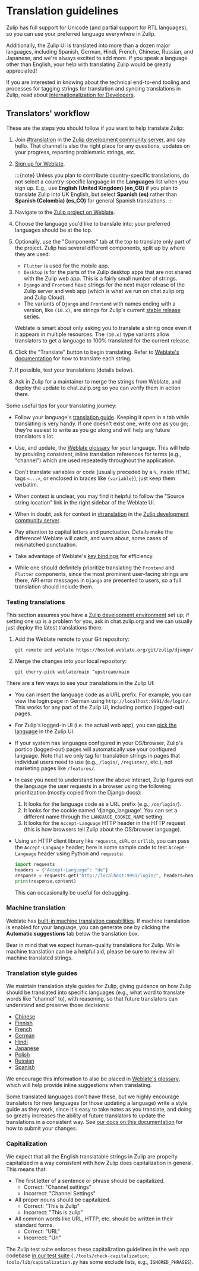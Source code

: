 # Translation guidelines

Zulip has full support for Unicode (and partial support for RTL
languages), so you can use your preferred language everywhere in
Zulip.

Additionally, the Zulip UI is translated into more than a dozen major
languages, including Spanish, German, Hindi, French, Chinese, Russian,
and Japanese, and we're always excited to add more. If you speak a
language other than English, your help with translating Zulip would be
greatly appreciated!

If you are interested in knowing about the technical end-to-end
tooling and processes for tagging strings for translation and syncing
translations in Zulip, read about [Internationalization for
Developers](internationalization.md).

## Translators' workflow

These are the steps you should follow if you want to help translate
Zulip:

1. Join [#translation][translation-channel] in the [Zulip development
   community server](https://zulip.com/development-community/), and say hello.
   That channel is also the right place for any questions, updates on your
   progress, reporting problematic strings, etc.

1. [Sign up for Weblate](https://hosted.weblate.org/accounts/register/).

   :::{note}
   Unless you plan to contribute country-specific translations, do not
   select a country-specific language in the **Languages** list when
   you sign up. E.g., use **English (United Kingdom) (en_GB)** if you
   plan to translate Zulip into UK English, but select **Spanish
   (es)** rather than **Spanish (Colombia) (es_CO)** for general
   Spanish translations.
   :::

1. Navigate to the [Zulip project on Weblate](https://hosted.weblate.org/projects/zulip/).

1. Choose the language you'd like to translate into; your preferred
   languages should be at the top.

1. Optionally, use the "Components" tab at the top to translate only
   part of the project. Zulip has several different components, split
   up by where they are used:

   - `Flutter` is used for the mobile app.
   - `Desktop` is for the parts of the Zulip desktop apps that are not
     shared with the Zulip web app. This is a fairly small number of
     strings.
   - `Django` and `Frontend` have strings for the next major release
     of the Zulip server and web app (which is what we run on
     chat.zulip.org and Zulip Cloud).
   - The variants of `Django` and `Frontend` with names
     ending with a version, like `(10.x)`, are strings for Zulip's
     current [stable release series](../overview/release-lifecycle.md).

   Weblate is smart about only asking you to translate a string once
   even if it appears in multiple resources. The `(10.x)` type variants
   allow translators to get a language to 100% translated for the
   current release.

1. Click the "Translate" button to begin translating. Refer to
   [Weblate's
   documentation](https://docs.weblate.org/en/latest/user/translating.html#translating)
   for how to translate each string.

1. If possible, test your translations (details below).

1. Ask in Zulip for a maintainer to merge the strings from Weblate,
   and deploy the update to chat.zulip.org so you can verify them in
   action there.

Some useful tips for your translating journey:

- Follow your language's [translation guide](#translation-style-guides).
  Keeping it open in a tab while translating is very handy. If one
  doesn't exist one, write one as you go; they're easiest to write as
  you go along and will help any future translators a lot.

- Use, and update, the [Weblate
  glossary](https://hosted.weblate.org/projects/zulip/glossary/) for
  your language. This will help by providing consistent, inline
  translation references for terms (e.g., "channel") which are used
  repeatedly throughout the application.

- Don't translate variables or code (usually preceded by a `%`, inside
  HTML tags `<...>`, or enclosed in braces like `{variable}`); just
  keep them verbatim.

- When context is unclear, you may find it helpful to follow the
  "Source string location" link in the right sidebar of the Weblate
  UI.

- When in doubt, ask for context in
  [#translation](https://chat.zulip.org/#narrow/channel/58-translation) in
  the [Zulip development community server](https://zulip.com/development-community/).

- Pay attention to capital letters and punctuation. Details make the
  difference! Weblate will catch, and warn about, some cases of
  mismatched punctuation.

- Take advantage of Weblate's [key
  bindings](https://docs.weblate.org/en/latest/user/translating.html#keyboard-shortcuts)
  for efficiency.

- While one should definitely prioritize translating the `Frontend`
  and `Flutter` components, since the most prominent user-facing
  strings are there, API error messages in `Django` are presented to
  users, so a full translation should include them.

### Testing translations

This section assumes you have a
[Zulip development environment](../development/overview.md) set up;
if setting one up is a problem for you, ask in chat.zulip.org and we
can usually just deploy the latest translations there.

1. Add the Weblate remote to your Git repository:

   ```shell
   git remote add weblate https://hosted.weblate.org/git/zulip/django/
   ```

1. Merge the changes into your local repository:

   ```shell
   git cherry-pick weblate/main ^upstream/main
   ```

There are a few ways to see your translations in the Zulip UI:

- You can insert the language code as a URL prefix. For example, you
  can view the login page in German using
  `http://localhost:9991/de/login/`. This works for any part of the
  Zulip UI, including portico (logged-out) pages.
- For Zulip's logged-in UI (i.e. the actual web app), you can [pick the
  language](https://zulip.com/help/change-your-language) in the
  Zulip UI.
- If your system has languages configured in your OS/browser, Zulip's
  portico (logged-out) pages will automatically use your configured
  language. Note that we only tag for translation strings in pages
  that individual users need to use (e.g., `/login/`, `/register/`,
  etc.), not marketing pages like `/features/`.
- In case you need to understand how the above interact, Zulip figures
  out the language the user requests in a browser using the following
  prioritization (mostly copied from the Django docs):

  1. It looks for the language code as a URL prefix (e.g., `/de/login/`).
  1. It looks for the cookie named 'django_language'. You can set a
     different name through the `LANGUAGE_COOKIE_NAME` setting.
  1. It looks for the `Accept-Language` HTTP header in the HTTP request
     (this is how browsers tell Zulip about the OS/browser language).

- Using an HTTP client library like `requests`, `cURL` or `urllib`,
  you can pass the `Accept-Language` header; here is some sample code to
  test `Accept-Language` header using Python and `requests`:

  ```python
  import requests
  headers = {"Accept-Language": "de"}
  response = requests.get("http://localhost:9991/login/", headers=headers)
  print(response.content)
  ```

  This can occasionally be useful for debugging.

### Machine translation

Weblate has [built-in machine translation
capabilities](https://docs.weblate.org/en/latest/admin/machine.html).
If machine translation is enabled for your language, you can generate one by
clicking the **Automatic suggestions** tab below the translation box.

Bear in mind that we expect human-quality translations for
Zulip. While machine translation can be a helpful aid, please be sure
to review all machine translated strings.

### Translation style guides

We maintain translation style guides for Zulip, giving guidance on how
Zulip should be translated into specific languages (e.g., what word to
translate words like "channel" to), with reasoning, so that future
translators can understand and preserve those decisions:

- [Chinese](chinese.md)
- [Finnish](finnish.md)
- [French](french.md)
- [German](german.md)
- [Hindi](hindi.md)
- [Japanese](japanese.md)
- [Polish](polish.md)
- [Russian](russian.md)
- [Spanish](spanish.md)

We encourage this information to also be placed in [Weblate's
glossary](https://hosted.weblate.org/projects/zulip/glossary/), which
will help provide inline suggestions when translating.

Some translated languages don't have these, but we highly encourage
translators for new languages (or those updating a language) write a
style guide as they work, since it's easy to take notes as you
translate, and doing so greatly increases the ability of future
translators to update the translations in a consistent way. See [our
docs on this documentation](../documentation/overview.md) for how to
submit your changes.

### Capitalization

We expect that all the English translatable strings in Zulip are
properly capitalized in a way consistent with how Zulip does
capitalization in general. This means that:

- The first letter of a sentence or phrase should be capitalized.
  - Correct: "Channel settings"
  - Incorrect: "Channel Settings"
- All proper nouns should be capitalized.
  - Correct: "This is Zulip"
  - Incorrect: "This is zulip"
- All common words like URL, HTTP, etc. should be written in their
  standard forms.
  - Correct: "URL"
  - Incorrect: "Url"

The Zulip test suite enforces these capitalization guidelines in the
web app codebase [in our test
suite](../testing/testing.md#other-test-suites)
(`./tools/check-capitalization`; `tools/lib/capitalization.py` has
some exclude lists, e.g., `IGNORED_PHRASES`).

[translation-channel]: https://chat.zulip.org/#narrow/channel/58-translation
